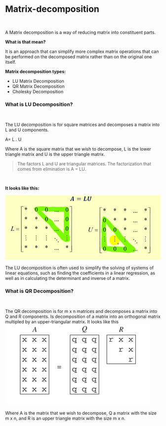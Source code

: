 # Matrix-decomposition
<br>

A Matrix decomposition is a way of reducing matrix into constituent parts.
<br>

**What is that mean?**
<br>

It is an approach that can simplify more complex matrix operations that can be performed on the decomposed matrix rather than on the original one itself.
<br>

**Matrix decomposition types:**
<br>

* LU Matrix Decomposition
* QR Matrix Decomposition
* Cholesky Decomposition

### What is LU Decomposition?
<br>

The LU decomposition is for square matrices and decomposes a matrix into L and U components.

A= L . U

Where A is the square matrix that we wish to decompose, L is the lower triangle matrix and U is the upper triangle matrix.

> The factors L and U are triangular matrices. The factorization that comes from elimination is A = LU.
<br>

**It looks like this:**
<br>

![LU Decomposition](https://github.com/samiarja/Matrix-decomposition/blob/master/lu-decomp.PNG)

The LU decomposition is often used to simplify the solving of systems of linear equations, such as finding the coefficients in a linear regression, as well as in calculating the determinant and inverse of a matrix.
<br>

### What is QR Decomposition?
<br>

The QR decomposition is for m x n matrices and decomposes a matrix into Q and R components.
Is decomposition of a matrix into an orthogonal matrix multipled by an upper-triangular matrix. It looks like this
![Qr Decomposition](https://github.com/samiarja/Matrix-decomposition/blob/master/qr-decomp.PNG)
<br>

Where A is the matrix that we wish to decompose, Q a matrix with the size m x n, and R is an upper triangle matrix with the size m x n.
<br>



